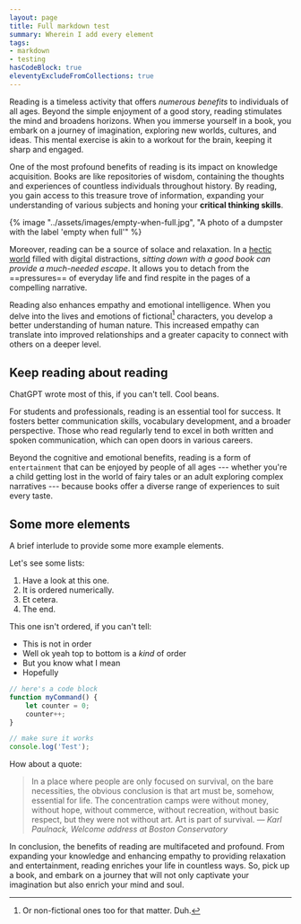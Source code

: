 ```yaml
---
layout: page
title: Full markdown test
summary: Wherein I add every element
tags:
- markdown
- testing
hasCodeBlock: true
eleventyExcludeFromCollections: true
---
```


Reading is a timeless activity that offers _numerous benefits_ to individuals of all ages. Beyond the simple enjoyment of a good story, reading stimulates the mind and broadens horizons. When you immerse yourself in a book, you embark on a journey of imagination, exploring new worlds, cultures, and ideas. This mental exercise is akin to a workout for the brain, keeping it sharp and engaged.

One of the most profound benefits of reading is its impact on knowledge acquisition. Books are like repositories of wisdom, containing the thoughts and experiences of countless individuals throughout history. By reading, you gain access to this treasure trove of information, expanding your understanding of various subjects and honing your **critical thinking skills**.

{% image "../assets/images/empty-when-full.jpg", "A photo of a dumpster with the label 'empty when full'" %}

Moreover, reading can be a source of solace and relaxation. In a [hectic world](https://en.wikipedia.org/wiki/Climate_change) filled with digital distractions, _sitting down with a good book can provide a much-needed escape_. It allows you to detach from the ==pressures== of everyday life and find respite in the pages of a compelling narrative.

Reading also enhances empathy and emotional intelligence. When you delve into the lives and emotions of fictional[^1] characters, you develop a better understanding of human nature. This increased empathy can translate into improved relationships and a greater capacity to connect with others on a deeper level.

[^1]: Or non-fictional ones too for that matter. Duh.

## Keep reading about reading

ChatGPT wrote most of this, if you can't tell. Cool beans.

For students and professionals, reading is an essential tool for success. It fosters better communication skills, vocabulary development, and a broader perspective. Those who read regularly tend to excel in both written and spoken communication, which can open doors in various careers.

Beyond the cognitive and emotional benefits, reading is a form of `entertainment` that can be enjoyed by people of all ages --- whether you're a child getting lost in the world of fairy tales or an adult exploring complex narratives --- because books offer a diverse range of experiences to suit every taste.

## Some more elements

A brief interlude to provide some more example elements.

Let's see some lists:

1. Have a look at this one.
2. It is ordered numerically.
3. Et cetera.
4. The end.

This one isn't ordered, if you can't tell:

- This is not in order
- Well ok yeah top to bottom is a _kind_ of order
- But you know what I mean
- Hopefully

```js
// here's a code block
function myCommand() {
	let counter = 0;
	counter++;
}

// make sure it works
console.log('Test');
```
How about a quote:

> In a place where people are only focused on survival, on the bare necessities, the obvious conclusion is that art must be, somehow, essential for life. The concentration camps were without money, without hope, without commerce, without recreation, without basic respect, but they were not without art. Art is part of survival. <cite>— Karl Paulnack, Welcome <em>address</em> at Boston Conservatory</cite>

In conclusion, the benefits of reading are multifaceted and profound. From expanding your knowledge and enhancing empathy to providing relaxation and entertainment, reading enriches your life in countless ways. So, pick up a book, and embark on a journey that will not only captivate your imagination but also enrich your mind and soul.